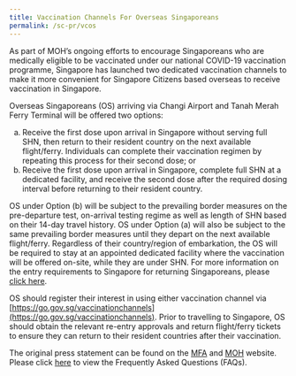 ```yaml
---
title: Vaccination Channels For Overseas Singaporeans
permalink: /sc-pr/vcos
---
```

As part of MOH’s ongoing efforts to encourage Singaporeans who are medically eligible to be vaccinated under our national COVID-19 vaccination programme, Singapore has launched two dedicated vaccination channels to make it more convenient for Singapore Citizens based overseas to receive vaccination in Singapore.

Overseas Singaporeans (OS) arriving via Changi Airport and Tanah Merah Ferry Terminal will be offered two options:

<ul style="list-style-type:lower-alpha">
<li>Receive the first dose upon arrival in Singapore without serving full SHN, then return to their resident country on the next available flight/ferry. Individuals can complete their vaccination regimen by repeating this process for their second dose; or</li>
<li>Receive the first dose upon arrival in Singapore, complete full SHN at a dedicated facility, and receive the second dose after the required dosing interval before returning to their resident country.</li>
	</ul>

OS under Option (b) will be subject to the prevailing border measures on the pre-departure test, on-arrival testing regime as well as length of SHN based on their 14-day travel history. OS under Option (a) will also be subject to the same prevailing border measures until they depart on the next available flight/ferry. Regardless of their country/region of embarkation, the OS will be required to stay at an appointed dedicated facility where the vaccination will be offered on-site, while they are under SHN. For more information on the entry requirements to Singapore for returning Singaporeans, please [click here](/sc-pr/overview).

OS should register their interest in using either vaccination channel via [https://go.gov.sg/vaccinationchannels](https://go.gov.sg/vaccinationchannels). Prior to travelling to Singapore, OS should obtain the relevant re-entry approvals and return flight/ferry tickets to ensure they can return to their resident countries after their vaccination.

The original press statement can be found on the [MFA](https://www.mfa.gov.sg/Newsroom/Press-Statements-Transcripts-and-Photos/2021/09/20210911-COVID-19-Vaccination-Channels-for-Overseas-Singaporeans) and [MOH](https://www.moh.gov.sg/news-highlights/details/covid-19-vaccination-channels-for-overseas-singaporeans_11Sep2021) website. Please click [here](https://www.moh.gov.sg/covid-19/vaccination/faqs---vaccination-channels-for-overseas-singaporeans) to view the Frequently Asked Questions (FAQs).